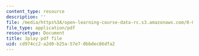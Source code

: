 ```yaml
---
content_type: resource
description: ''
file: /media/https%3A/open-learning-course-data-rc.s3.amazonaws.com/8-04-quantum-physics-i-spring-2016/cd974cc2a2d0b25a57e70bbdec86dfa2_BRFekCz4XQY.pdf
file_type: application/pdf
resourcetype: Document
title: 3play pdf file
uid: cd974cc2-a2d0-b25a-57e7-0bbdec86dfa2
---
```


